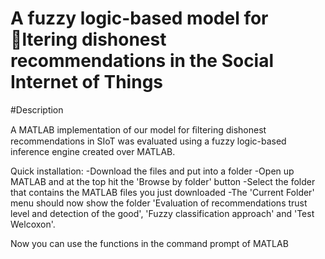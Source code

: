 A fuzzy logic-based model for ltering dishonest recommendations in the Social Internet of Things
==================================================================================================

#Description
  
A MATLAB implementation of our model for ﬁltering dishonest recommendations in SIoT   was evaluated using a fuzzy logic-based inference engine created over MATLAB. 

Quick installation:
-Download the files and put into a folder
-Open up MATLAB and at the top hit the 'Browse by folder' button
-Select the folder that contains the MATLAB files you just downloaded
-The 'Current Folder' menu should now show the folder 'Evaluation of recommendations trust level and detection of the good', 'Fuzzy classification approach' and 'Test Welcoxon'.

Now you can use the functions in the command prompt of MATLAB
